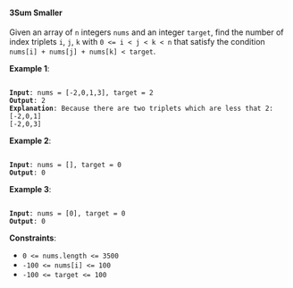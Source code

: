  #### 3Sum Smaller

Given an array of `n` integers `nums` and an integer `target`, find the number of index triplets `i`, `j`, `k` with `0 <= i < j < k < n` that satisfy the condition `nums[i] + nums[j] + nums[k] < target`.

**Example 1**:
<pre><code>
<b>Input</b>: nums = [-2,0,1,3], target = 2
<b>Output</b>: 2
<b>Explanation</b>: Because there are two triplets which are less that 2:
[-2,0,1]
[-2,0,3]
</code></pre>

**Example 2**:
<pre><code>
<b>Input</b>: nums = [], target = 0
<b>Output</b>: 0
</code></pre>

**Example 3**:
<pre><code>
<b>Input</b>: nums = [0], target = 0
<b>Output</b>: 0
</code></pre>

**Constraints**:
* `0 <= nums.length <= 3500`
* `-100 <= nums[i] <= 100`
* `-100 <= target <= 100`
